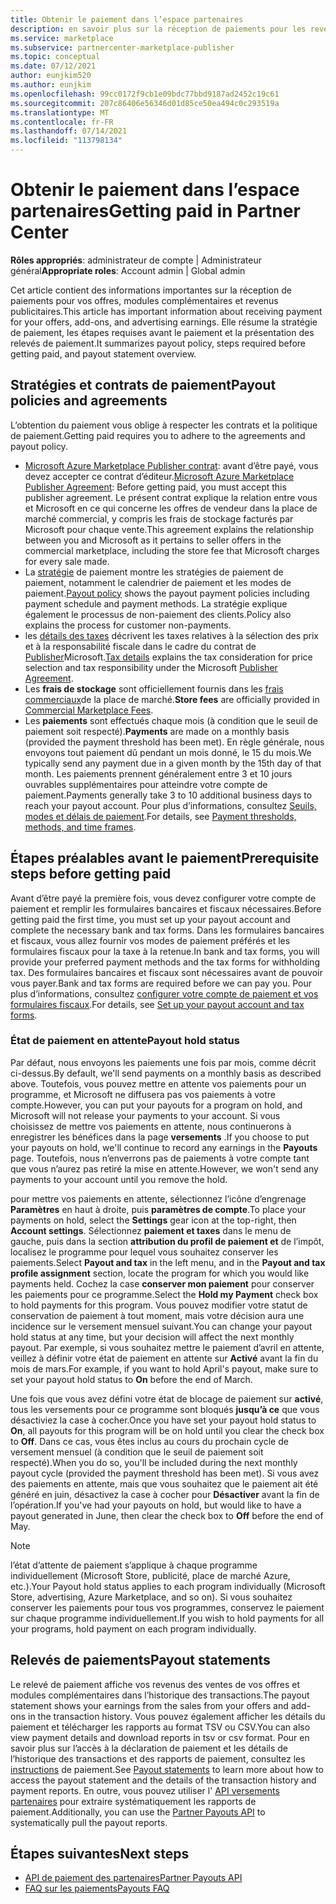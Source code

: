 ```yaml
---
title: Obtenir le paiement dans l’espace partenaires
description: en savoir plus sur la réception de paiements pour les revenus en tant que partenaire Microsoft, par exemple via des offres de la place de marché commercial, des programmes d’incentives et le programme fournisseur de solutions Cloud. Comprend la stratégie de paiement, l’état de retenue au paiement et les instructions de paiement.
ms.service: marketplace
ms.subservice: partnercenter-marketplace-publisher
ms.topic: conceptual
ms.date: 07/12/2021
author: eunjkim520
ms.author: eunjkim
ms.openlocfilehash: 99cc0172f9cb1e09bdc77bbd9187ad2452c19c61
ms.sourcegitcommit: 207c86406e56346d01d85ce50ea494c0c293519a
ms.translationtype: MT
ms.contentlocale: fr-FR
ms.lasthandoff: 07/14/2021
ms.locfileid: "113798134"
---
```

# <a name="getting-paid-in-partner-center"></a><span data-ttu-id="42c78-104">Obtenir le paiement dans l’espace partenaires</span><span class="sxs-lookup"><span data-stu-id="42c78-104">Getting paid in Partner Center</span></span>

<span data-ttu-id="42c78-105">**Rôles appropriés**: administrateur de compte | Administrateur général</span><span class="sxs-lookup"><span data-stu-id="42c78-105">**Appropriate roles**: Account admin | Global admin</span></span>

<span data-ttu-id="42c78-106">Cet article contient des informations importantes sur la réception de paiements pour vos offres, modules complémentaires et revenus publicitaires.</span><span class="sxs-lookup"><span data-stu-id="42c78-106">This article has important information about receiving payment for your offers, add-ons, and advertising earnings.</span></span> <span data-ttu-id="42c78-107">Elle résume la stratégie de paiement, les étapes requises avant le paiement et la présentation des relevés de paiement.</span><span class="sxs-lookup"><span data-stu-id="42c78-107">It summarizes payout policy, steps required before getting paid, and payout statement overview.</span></span>

## <a name="payout-policies-and-agreements"></a><span data-ttu-id="42c78-108">Stratégies et contrats de paiement</span><span class="sxs-lookup"><span data-stu-id="42c78-108">Payout policies and agreements</span></span>

<span data-ttu-id="42c78-109">L’obtention du paiement vous oblige à respecter les contrats et la politique de paiement.</span><span class="sxs-lookup"><span data-stu-id="42c78-109">Getting paid requires you to adhere to the agreements and payout policy.</span></span>

- <span data-ttu-id="42c78-110">[Microsoft Azure Marketplace Publisher contrat](/legal/marketplace/msft-publisher-agreement): avant d’être payé, vous devez accepter ce contrat d’éditeur.</span><span class="sxs-lookup"><span data-stu-id="42c78-110">[Microsoft Azure Marketplace Publisher Agreement](/legal/marketplace/msft-publisher-agreement):  Before getting paid, you must accept this publisher agreement.</span></span> <span data-ttu-id="42c78-111">Le présent contrat explique la relation entre vous et Microsoft en ce qui concerne les offres de vendeur dans la place de marché commercial, y compris les frais de stockage facturés par Microsoft pour chaque vente.</span><span class="sxs-lookup"><span data-stu-id="42c78-111">This agreement explains the relationship between you and Microsoft as it pertains to seller offers in the commercial marketplace, including the store fee that Microsoft charges for every sale made.</span></span>
- <span data-ttu-id="42c78-112">La [stratégie](payout-policy-details.md) de paiement montre les stratégies de paiement de paiement, notamment le calendrier de paiement et les modes de paiement.</span><span class="sxs-lookup"><span data-stu-id="42c78-112">[Payout policy](payout-policy-details.md) shows the payout payment policies including payment schedule and payment methods.</span></span> <span data-ttu-id="42c78-113">La stratégie explique également le processus de non-paiement des clients.</span><span class="sxs-lookup"><span data-stu-id="42c78-113">Policy also explains the process for customer non-payments.</span></span>
- <span data-ttu-id="42c78-114">les [détails des taxes](tax-details-marketplace.md) décrivent les taxes relatives à la sélection des prix et à la responsabilité fiscale dans le cadre du contrat de [Publisher](/legal/marketplace/msft-publisher-agreement)Microsoft.</span><span class="sxs-lookup"><span data-stu-id="42c78-114">[Tax details](tax-details-marketplace.md) explains the tax consideration for price selection and tax responsibility under the Microsoft [Publisher Agreement](/legal/marketplace/msft-publisher-agreement).</span></span>
- <span data-ttu-id="42c78-115">Les **frais de stockage** sont officiellement fournis dans les [frais commerciaux](/azure/marketplace/marketplace-commercial-transaction-capabilities-and-considerations)de la place de marché.</span><span class="sxs-lookup"><span data-stu-id="42c78-115">**Store fees** are officially provided in [Commercial Marketplace Fees](/azure/marketplace/marketplace-commercial-transaction-capabilities-and-considerations).</span></span>
- <span data-ttu-id="42c78-116">Les **paiements** sont effectués chaque mois (à condition que le seuil de paiement soit respecté).</span><span class="sxs-lookup"><span data-stu-id="42c78-116">**Payments** are made on a monthly basis (provided the payment threshold has been met).</span></span> <span data-ttu-id="42c78-117">En règle générale, nous envoyons tout paiement dû pendant un mois donné, le 15 du mois.</span><span class="sxs-lookup"><span data-stu-id="42c78-117">We typically send any payment due in a given month by the 15th day of that month.</span></span> <span data-ttu-id="42c78-118">Les paiements prennent généralement entre 3 et 10 jours ouvrables supplémentaires pour atteindre votre compte de paiement.</span><span class="sxs-lookup"><span data-stu-id="42c78-118">Payments generally take 3 to 10 additional business days to reach your payout account.</span></span> <span data-ttu-id="42c78-119">Pour plus d’informations, consultez [Seuils, modes et délais de paiement](payment-thresholds-methods-timeframes.md).</span><span class="sxs-lookup"><span data-stu-id="42c78-119">For details, see [Payment thresholds, methods, and time frames](payment-thresholds-methods-timeframes.md).</span></span>

## <a name="prerequisite-steps-before-getting-paid"></a><span data-ttu-id="42c78-120">Étapes préalables avant le paiement</span><span class="sxs-lookup"><span data-stu-id="42c78-120">Prerequisite steps before getting paid</span></span>

<span data-ttu-id="42c78-121">Avant d’être payé la première fois, vous devez configurer votre compte de paiement et remplir les formulaires bancaires et fiscaux nécessaires.</span><span class="sxs-lookup"><span data-stu-id="42c78-121">Before getting paid the first time, you must set up your payout account and complete the necessary bank and tax forms.</span></span> <span data-ttu-id="42c78-122">Dans les formulaires bancaires et fiscaux, vous allez fournir vos modes de paiement préférés et les formulaires fiscaux pour la taxe à la retenue.</span><span class="sxs-lookup"><span data-stu-id="42c78-122">In bank and tax forms, you will provide your preferred payment methods and the tax forms for withholding tax.</span></span> <span data-ttu-id="42c78-123">Des formulaires bancaires et fiscaux sont nécessaires avant de pouvoir vous payer.</span><span class="sxs-lookup"><span data-stu-id="42c78-123">Bank and tax forms are required before we can pay you.</span></span> <span data-ttu-id="42c78-124">Pour plus d’informations, consultez [configurer votre compte de paiement et vos formulaires fiscaux](set-up-your-payout-account.md).</span><span class="sxs-lookup"><span data-stu-id="42c78-124">For details, see [Set up your payout account and tax forms](set-up-your-payout-account.md).</span></span>

### <a name="payout-hold-status"></a><span data-ttu-id="42c78-125">État de paiement en attente</span><span class="sxs-lookup"><span data-stu-id="42c78-125">Payout hold status</span></span>

<span data-ttu-id="42c78-126">Par défaut, nous envoyons les paiements une fois par mois, comme décrit ci-dessus.</span><span class="sxs-lookup"><span data-stu-id="42c78-126">By default, we'll send payments on a monthly basis as described above.</span></span> <span data-ttu-id="42c78-127">Toutefois, vous pouvez mettre en attente vos paiements pour un programme, et Microsoft ne diffusera pas vos paiements à votre compte.</span><span class="sxs-lookup"><span data-stu-id="42c78-127">However, you can put your payouts for a program on hold, and Microsoft will not release your payments to your account.</span></span> <span data-ttu-id="42c78-128">Si vous choisissez de mettre vos paiements en attente, nous continuerons à enregistrer les bénéfices dans la page **versements** .</span><span class="sxs-lookup"><span data-stu-id="42c78-128">If you choose to put your payouts on hold, we'll continue to record any earnings in the **Payouts** page.</span></span> <span data-ttu-id="42c78-129">Toutefois, nous n’enverrons pas de paiements à votre compte tant que vous n’aurez pas retiré la mise en attente.</span><span class="sxs-lookup"><span data-stu-id="42c78-129">However, we won't send any payments to your account until you remove the hold.</span></span>

<span data-ttu-id="42c78-130">pour mettre vos paiements en attente, sélectionnez l’icône d’engrenage **Paramètres** en haut à droite, puis **paramètres de compte**.</span><span class="sxs-lookup"><span data-stu-id="42c78-130">To place your payments on hold, select the **Settings** gear icon at the top-right, then **Account settings**.</span></span> <span data-ttu-id="42c78-131">Sélectionnez **paiement et taxes** dans le menu de gauche, puis dans la section **attribution du profil de paiement et** de l’impôt, localisez le programme pour lequel vous souhaitez conserver les paiements.</span><span class="sxs-lookup"><span data-stu-id="42c78-131">Select **Payout and tax** in the left menu, and in the **Payout and tax profile assignment** section, locate the program for which you would like payments held.</span></span> <span data-ttu-id="42c78-132">Cochez la case **conserver mon paiement** pour conserver les paiements pour ce programme.</span><span class="sxs-lookup"><span data-stu-id="42c78-132">Select the **Hold my Payment** check box to hold payments for this program.</span></span> <span data-ttu-id="42c78-133">Vous pouvez modifier votre statut de conservation de paiement à tout moment, mais votre décision aura une incidence sur le versement mensuel suivant.</span><span class="sxs-lookup"><span data-stu-id="42c78-133">You can change your payout hold status at any time, but your decision will affect the next monthly payout.</span></span> <span data-ttu-id="42c78-134">Par exemple, si vous souhaitez mettre le paiement d’avril en attente, veillez à définir votre état de paiement en attente sur **Activé** avant la fin du mois de mars.</span><span class="sxs-lookup"><span data-stu-id="42c78-134">For example, if you want to hold April's payout, make sure to set your payout hold status to **On** before the end of March.</span></span>

<span data-ttu-id="42c78-135">Une fois que vous avez défini votre état de blocage de paiement sur **activé**, tous les versements pour ce programme sont bloqués **jusqu’à ce** que vous désactiviez la case à cocher.</span><span class="sxs-lookup"><span data-stu-id="42c78-135">Once you have set your payout hold status to **On**, all payouts for this program will be on hold until you clear the check box to **Off**.</span></span> <span data-ttu-id="42c78-136">Dans ce cas, vous êtes inclus au cours du prochain cycle de versement mensuel (à condition que le seuil de paiement soit respecté).</span><span class="sxs-lookup"><span data-stu-id="42c78-136">When you do so, you'll be included during the next monthly payout cycle (provided the payment threshold has been met).</span></span> <span data-ttu-id="42c78-137">Si vous avez des paiements en attente, mais que vous souhaitez que le paiement ait été généré en juin, désactivez la case à cocher pour **Désactiver** avant la fin de l’opération.</span><span class="sxs-lookup"><span data-stu-id="42c78-137">If you've had your payouts on hold, but would like to have a payout generated in June, then clear the check box to **Off** before the end of May.</span></span>

>[!Note]
> <span data-ttu-id="42c78-138">l’état d’attente de paiement s’applique à chaque programme individuellement (Microsoft Store, publicité, place de marché Azure, etc.).</span><span class="sxs-lookup"><span data-stu-id="42c78-138">Your Payout hold status applies to each program individually (Microsoft Store, advertising, Azure Marketplace, and so on).</span></span> <span data-ttu-id="42c78-139">Si vous souhaitez conserver les paiements pour tous vos programmes, conservez le paiement sur chaque programme individuellement.</span><span class="sxs-lookup"><span data-stu-id="42c78-139">If you wish to hold payments for all your programs, hold payment on each program individually.</span></span>

## <a name="payout-statements"></a><span data-ttu-id="42c78-140">Relevés de paiements</span><span class="sxs-lookup"><span data-stu-id="42c78-140">Payout statements</span></span>

<span data-ttu-id="42c78-141">Le relevé de paiement affiche vos revenus des ventes de vos offres et modules complémentaires dans l’historique des transactions.</span><span class="sxs-lookup"><span data-stu-id="42c78-141">The payout statement shows your earnings from the sales from your offers and add-ons in the transaction history.</span></span> <span data-ttu-id="42c78-142">Vous pouvez également afficher les détails du paiement et télécharger les rapports au format TSV ou CSV.</span><span class="sxs-lookup"><span data-stu-id="42c78-142">You can also view payment details and download reports in tsv or csv format.</span></span> <span data-ttu-id="42c78-143">Pour en savoir plus sur l’accès à la déclaration de paiement et les détails de l’historique des transactions et des rapports de paiement, consultez les [instructions](payout-statement.md) de paiement.</span><span class="sxs-lookup"><span data-stu-id="42c78-143">See [Payout statements](payout-statement.md) to learn more about how to access the payout statement and the details of the transaction history and payment reports.</span></span> <span data-ttu-id="42c78-144">En outre, vous pouvez utiliser l' [API versements partenaires](https://apidocs.microsoft.com/services/partnerpayouts) pour extraire systématiquement les rapports de paiement.</span><span class="sxs-lookup"><span data-stu-id="42c78-144">Additionally, you can use the [Partner Payouts API](https://apidocs.microsoft.com/services/partnerpayouts) to systematically pull the payout reports.</span></span>

## <a name="next-steps"></a><span data-ttu-id="42c78-145">Étapes suivantes</span><span class="sxs-lookup"><span data-stu-id="42c78-145">Next steps</span></span>

- [<span data-ttu-id="42c78-146">API de paiement des partenaires</span><span class="sxs-lookup"><span data-stu-id="42c78-146">Partner Payouts API</span></span>](https://apidocs.microsoft.com/services/partnerpayouts)
- [<span data-ttu-id="42c78-147">FAQ sur les paiements</span><span class="sxs-lookup"><span data-stu-id="42c78-147">Payouts FAQ</span></span>](payout-faq.yml)